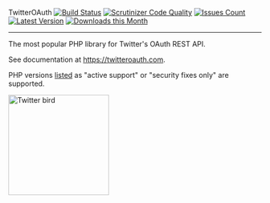 <span itemprop="name">TwitterOAuth</span> [![Build Status](https://github.com/abraham/twitteroauth/workflows/Test/badge.svg)](https://github.com/abraham/twitteroauth/actions) [![Scrutinizer Code Quality](https://scrutinizer-ci.com/g/abraham/twitteroauth/badges/quality-score.png?b=master)](https://scrutinizer-ci.com/g/abraham/twitteroauth/?branch=master) [![Issues Count](https://img.shields.io/github/issues/abraham/twitteroauth.svg)](https://github.com/abraham/twitteroauth/issues) [![Latest Version](https://img.shields.io/packagist/v/abraham/twitteroauth.svg)](https://packagist.org/packages/abraham/twitteroauth) [![Downloads this Month](https://img.shields.io/packagist/dm/abraham/twitteroauth.svg)](https://packagist.org/packages/abraham/twitteroauth)

---

<p itemprop="description">The most popular PHP library for Twitter's OAuth REST API.</p>

See documentation at https://twitteroauth.com.

PHP versions [listed](https://secure.php.net/supported-versions.php) as "active support" or "security fixes only" are supported.

<img src="https://raw.githubusercontent.com/abraham/twitteroauth-com/master/images/twitter-logo-blue.png" itemprop="image" alt="Twitter bird" width="200px">

